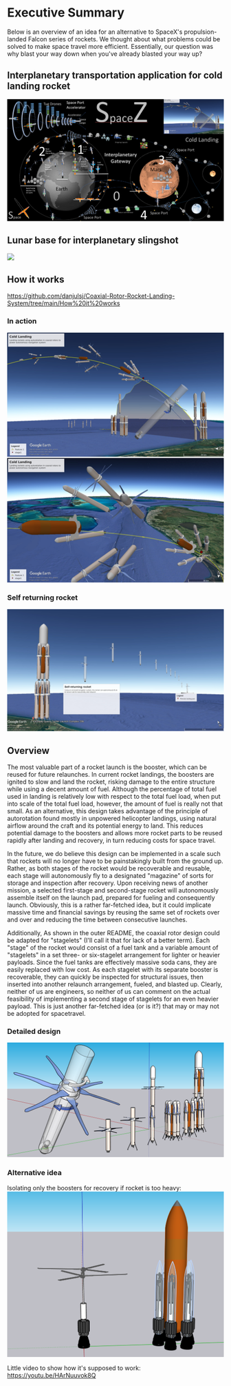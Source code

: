 # Executive Summary

Below is an overview of an idea for an alternative to SpaceX's propulsion-landed Falcon series of rockets. We thought about what problems could be solved to make space travel more efficient. Essentially, our question was why blast your way down when you've already blasted your way up? 

## Interplanetary transportation application for cold landing rocket
<img src="https://github.com/danjulsj/rotor-image-stuff/blob/main/Screenshot%202023-09-30%20230823.png"/>

## Lunar base for interplanetary slingshot
<img src="https://github.com/danjulsj/rotor-image-stuff/blob/main/Screenshot%202023-09-30%20231024.png"/>


## How it works
https://github.com/danjulsj/Coaxial-Rotor-Rocket-Landing-System/tree/main/How%20it%20works

### In action
<img src="https://github.com/danjulsj/rotor-image-stuff/blob/main/hires_coldlanding2.jpg"/>

<img src="https://github.com/danjulsj/rotor-image-stuff/blob/main/hires_coldlanding3.jpg"/>


### Self returning rocket
<img src="https://github.com/danjulsj/rotor-image-stuff/blob/main/mobile.jpg"/>


## Overview
The most valuable part of a rocket launch is the booster, which can be reused for future relaunches. In current rocket landings, the boosters are ignited to slow and land the rocket, risking damage to the entire structure while using a decent amount of fuel. Although the percentage of total fuel used in landing is relatively low with respect to the total fuel load, when put into scale of the total fuel load, however, the amount of fuel is really not that small. As an alternative, this design takes advantage of the principle of autorotation found mostly in unpowered helicopter landings, using natural airflow around the craft and its potential energy to land. This reduces potential damage to the boosters and allows more rocket parts to be reused rapidly after landing and recovery, in turn reducing costs for space travel.

In the future, we do believe this design can be implemented in a scale such that rockets will no longer have to be painstakingly built from the ground up. Rather, as both stages of the rocket would be recoverable and reusable, each stage will autonomously fly to a designated "magazine" of sorts for storage and inspection after recovery. Upon receiving news of another mission, a selected first-stage and second-stage rocket will autonomously assemble itself on the launch pad, prepared for fueling and consequently launch. Obviously, this is a rather far-fetched idea, but it could implicate massive time and financial savings by reusing the same set of rockets over and over and reducing the time between consecutive launches.

Additionally, As shown in the outer README, the coaxial rotor design could be adapted for "stagelets" (I'll call it that for lack of a better term). Each "stage" of the rocket would consist of a fuel tank and a variable amount of "stagelets" in a set three- or six-stagelet arrangement for lighter or heavier payloads. Since the fuel tanks are effectively massive soda cans, they are easily replaced with low cost. As each stagelet with its separate booster is recoverable, they can quickly be inspected for structural issues, then inserted into another relaunch arrangement, fueled, and blasted up. Clearly, neither of us are engineers, so neither of us can comment on the actual feasibility of implementing a second stage of stagelets for an even heavier payload. This is just another far-fetched idea (or is it?) that may or may not be adopted for spacetravel.



### Detailed design
<img src="https://github.com/danjulsj/rotor-image-stuff/blob/main/Capture18.PNG"/>



### Alternative idea 
Isolating only the boosters for recovery if rocket is too heavy:
<img src="https://github.com/danjulsj/rotor-image-stuff/blob/main/Capture23.PNG"/>

Little video to show how it's supposed to work:
https://youtu.be/HArNuuvok8Q
